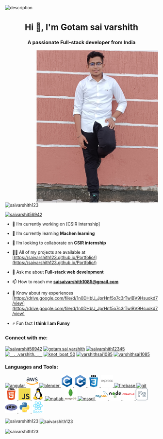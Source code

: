 <img src="https://i.pinimg.com/originals/87/f3/f1/87f3f1425b217691da645e97dbb50d55.gif" alt="description" width="1000" height="200">
<h1 align="center">Hi 👋, I'm Gotam sai varshith</h1>
<h3 align="center">A passionate Full-stack developer from India</h3>
<img align="right" alt="Coding" width="400" src="IMG_20230827_172537_866 (1).jpg">

<p align="left"> <img src="https://komarev.com/ghpvc/?username=saivarshith123&label=Profile%20views&color=0e75b6&style=flat" alt="saivarshith123" /> </p>

<p align="left"> <a href="https://twitter.com/saivarshit56942" target="blank"><img src="https://img.shields.io/twitter/follow/saivarshit56942?logo=twitter&style=for-the-badge" alt="saivarshit56942" /></a> </p>

- 🔭 I’m currently working on [CSIR Internship]

- 🌱 I’m currently learning **Machen learning**

- 👯 I’m looking to collaborate on **CSIR internship**

- 👨‍💻 All of my projects are available at [https://saivarshith123.github.io/Portfolio/](https://saivarshith123.github.io/Portfolio/)

- 💬 Ask me about **Full-stack web development**

- 📫 How to reach me **saisaivarshith1085@gmail.com**

- 📄 Know about my experiences [https://drive.google.com/file/d/1n0DHbU_JprHnf5o7c3rTwlBV9Hsuokd7/view](https://drive.google.com/file/d/1n0DHbU_JprHnf5o7c3rTwlBV9Hsuokd7/view)

- ⚡ Fun fact **I think I am Funny**

<h3 align="left">Connect with me:</h3>
<p align="left">
<a href="https://twitter.com/saivarshit56942" target="blank"><img align="center" src="https://raw.githubusercontent.com/rahuldkjain/github-profile-readme-generator/master/src/images/icons/Social/twitter.svg" alt="saivarshit56942" height="30" width="40" /></a>
<a href="https://linkedin.com/in/gotam sai varshith" target="blank"><img align="center" src="https://raw.githubusercontent.com/rahuldkjain/github-profile-readme-generator/master/src/images/icons/Social/linked-in-alt.svg" alt="gotam sai varshith" height="30" width="40" /></a>
<a href="https://kaggle.com/saivarshith12345" target="blank"><img align="center" src="https://raw.githubusercontent.com/rahuldkjain/github-profile-readme-generator/master/src/images/icons/Social/kaggle.svg" alt="saivarshith12345" height="30" width="40" /></a>
<a href="https://instagram.com/__._.varshith._.__" target="blank"><img align="center" src="https://raw.githubusercontent.com/rahuldkjain/github-profile-readme-generator/master/src/images/icons/Social/instagram.svg" alt="__._.varshith._.__" height="30" width="40" /></a>
<a href="https://www.codechef.com/users/knot_boat_50" target="blank"><img align="center" src="https://cdn.jsdelivr.net/npm/simple-icons@3.1.0/icons/codechef.svg" alt="knot_boat_50" height="30" width="40" /></a>
<a href="https://www.hackerrank.com/varshithsai1085" target="blank"><img align="center" src="https://raw.githubusercontent.com/rahuldkjain/github-profile-readme-generator/master/src/images/icons/Social/hackerrank.svg" alt="varshithsai1085" height="30" width="40" /></a>
<a href="https://www.leetcode.com/varshithsai1085" target="blank"><img align="center" src="https://raw.githubusercontent.com/rahuldkjain/github-profile-readme-generator/master/src/images/icons/Social/leet-code.svg" alt="varshithsai1085" height="30" width="40" /></a>
</p>

<h3 align="left">Languages and Tools:</h3>
<p align="left"> <a href="https://angular.io" target="_blank" rel="noreferrer"> <img src="https://angular.io/assets/images/logos/angular/angular.svg" alt="angular" width="40" height="40"/> </a> <a href="https://aws.amazon.com" target="_blank" rel="noreferrer"> <img src="https://raw.githubusercontent.com/devicons/devicon/master/icons/amazonwebservices/amazonwebservices-original-wordmark.svg" alt="aws" width="40" height="40"/> </a> <a href="https://www.blender.org/" target="_blank" rel="noreferrer"> <img src="https://download.blender.org/branding/community/blender_community_badge_white.svg" alt="blender" width="40" height="40"/> </a> <a href="https://www.cprogramming.com/" target="_blank" rel="noreferrer"> <img src="https://raw.githubusercontent.com/devicons/devicon/master/icons/c/c-original.svg" alt="c" width="40" height="40"/> </a> <a href="https://www.w3schools.com/cpp/" target="_blank" rel="noreferrer"> <img src="https://raw.githubusercontent.com/devicons/devicon/master/icons/cplusplus/cplusplus-original.svg" alt="cplusplus" width="40" height="40"/> </a> <a href="https://www.w3schools.com/css/" target="_blank" rel="noreferrer"> <img src="https://raw.githubusercontent.com/devicons/devicon/master/icons/css3/css3-original-wordmark.svg" alt="css3" width="40" height="40"/> </a> <a href="https://expressjs.com" target="_blank" rel="noreferrer"> <img src="https://raw.githubusercontent.com/devicons/devicon/master/icons/express/express-original-wordmark.svg" alt="express" width="40" height="40"/> </a> <a href="https://firebase.google.com/" target="_blank" rel="noreferrer"> <img src="https://www.vectorlogo.zone/logos/firebase/firebase-icon.svg" alt="firebase" width="40" height="40"/> </a> <a href="https://git-scm.com/" target="_blank" rel="noreferrer"> <img src="https://www.vectorlogo.zone/logos/git-scm/git-scm-icon.svg" alt="git" width="40" height="40"/> </a> <a href="https://www.w3.org/html/" target="_blank" rel="noreferrer"> <img src="https://raw.githubusercontent.com/devicons/devicon/master/icons/html5/html5-original-wordmark.svg" alt="html5" width="40" height="40"/> </a> <a href="https://developer.mozilla.org/en-US/docs/Web/JavaScript" target="_blank" rel="noreferrer"> <img src="https://raw.githubusercontent.com/devicons/devicon/master/icons/javascript/javascript-original.svg" alt="javascript" width="40" height="40"/> </a> <a href="https://www.linux.org/" target="_blank" rel="noreferrer"> <img src="https://raw.githubusercontent.com/devicons/devicon/master/icons/linux/linux-original.svg" alt="linux" width="40" height="40"/> </a> <a href="https://www.mathworks.com/" target="_blank" rel="noreferrer"> <img src="https://upload.wikimedia.org/wikipedia/commons/2/21/Matlab_Logo.png" alt="matlab" width="40" height="40"/> </a> <a href="https://www.mongodb.com/" target="_blank" rel="noreferrer"> <img src="https://raw.githubusercontent.com/devicons/devicon/master/icons/mongodb/mongodb-original-wordmark.svg" alt="mongodb" width="40" height="40"/> </a> <a href="https://www.microsoft.com/en-us/sql-server" target="_blank" rel="noreferrer"> <img src="https://www.svgrepo.com/show/303229/microsoft-sql-server-logo.svg" alt="mssql" width="40" height="40"/> </a> <a href="https://www.mysql.com/" target="_blank" rel="noreferrer"> <img src="https://raw.githubusercontent.com/devicons/devicon/master/icons/mysql/mysql-original-wordmark.svg" alt="mysql" width="40" height="40"/> </a> <a href="https://nodejs.org" target="_blank" rel="noreferrer"> <img src="https://raw.githubusercontent.com/devicons/devicon/master/icons/nodejs/nodejs-original-wordmark.svg" alt="nodejs" width="40" height="40"/> </a> <a href="https://www.oracle.com/" target="_blank" rel="noreferrer"> <img src="https://raw.githubusercontent.com/devicons/devicon/master/icons/oracle/oracle-original.svg" alt="oracle" width="40" height="40"/> </a> <a href="https://www.photoshop.com/en" target="_blank" rel="noreferrer"> <img src="https://raw.githubusercontent.com/devicons/devicon/master/icons/photoshop/photoshop-line.svg" alt="photoshop" width="40" height="40"/> </a> <a href="https://www.php.net" target="_blank" rel="noreferrer"> <img src="https://raw.githubusercontent.com/devicons/devicon/master/icons/php/php-original.svg" alt="php" width="40" height="40"/> </a> <a href="https://www.python.org" target="_blank" rel="noreferrer"> <img src="https://raw.githubusercontent.com/devicons/devicon/master/icons/python/python-original.svg" alt="python" width="40" height="40"/> </a> <a href="https://reactjs.org/" target="_blank" rel="noreferrer"> <img src="https://raw.githubusercontent.com/devicons/devicon/master/icons/react/react-original-wordmark.svg" alt="react" width="40" height="40"/> </a> </p>

<p><img align="left" src="https://github-readme-stats.vercel.app/api/top-langs?username=saivarshith123&show_icons=true&locale=en&layout=compact" alt="saivarshith123" /></p>

<p>&nbsp;<img align="center" src="https://github-readme-stats.vercel.app/api?username=saivarshith123&show_icons=true&locale=en" alt="saivarshith123" /></p>

<p><img align="center" src="https://github-readme-streak-stats.herokuapp.com/?user=saivarshith123&" alt="saivarshith123" /></p>
